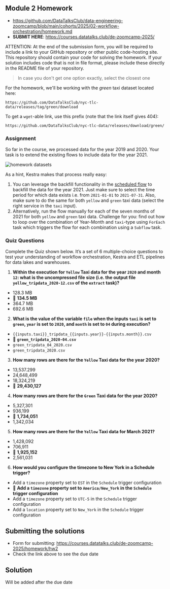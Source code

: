 ## Module 2 Homework

- https://github.com/DataTalksClub/data-engineering-zoomcamp/blob/main/cohorts/2025/02-workflow-orchestration/homework.md 
- **SUBMIT HERE**: https://courses.datatalks.club/de-zoomcamp-2025/ 

ATTENTION: At the end of the submission form, you will be required to include a link to your GitHub repository or other public code-hosting site. This repository should contain your code for solving the homework. If your solution includes code that is not in file format, please include these directly in the README file of your repository.

> In case you don't get one option exactly, select the closest one 

For the homework, we'll be working with the _green_ taxi dataset located here:

`https://github.com/DataTalksClub/nyc-tlc-data/releases/tag/green/download`

To get a `wget`-able link, use this prefix (note that the link itself gives 404):

`https://github.com/DataTalksClub/nyc-tlc-data/releases/download/green/`

### Assignment

So far in the course, we processed data for the year 2019 and 2020. Your task is to extend the existing flows to include data for the year 2021.

![homework datasets](../../../02-workflow-orchestration/images/homework.png)

As a hint, Kestra makes that process really easy:
1. You can leverage the backfill functionality in the [scheduled flow](../../../02-workflow-orchestration/flows/07_gcp_taxi_scheduled.yaml) to backfill the data for the year 2021. Just make sure to select the time period for which data exists i.e. from `2021-01-01` to `2021-07-31`. Also, make sure to do the same for both `yellow` and `green` taxi data (select the right service in the `taxi` input).
2. Alternatively, run the flow manually for each of the seven months of 2021 for both `yellow` and `green` taxi data. Challenge for you: find out how to loop over the combination of Year-Month and `taxi`-type using `ForEach` task which triggers the flow for each combination using a `Subflow` task.



### Quiz Questions

Complete the Quiz shown below. It’s a set of 6 multiple-choice questions to test your understanding of workflow orchestration, Kestra and ETL pipelines for data lakes and warehouses.

1) **Within the execution for `Yellow` Taxi data for the year `2020` and month `12`: what is the uncompressed file size (i.e. the output file `yellow_tripdata_2020-12.csv` of the `extract` task)?**
- 128.3 MB
- 🔴 **134.5 MB**
- 364.7 MB
- 692.6 MB



2) **What is the value of the variable `file` when the inputs `taxi` is set to `green`, `year` is set to `2020`, and `month` is set to `04` during execution?**
- `{{inputs.taxi}}_tripdata_{{inputs.year}}-{{inputs.month}}.csv` 
- 🔴 **`green_tripdata_2020-04.csv`**
- `green_tripdata_04_2020.csv`
- `green_tripdata_2020.csv`



3) **How many rows are there for the `Yellow` Taxi data for the year 2020?**
- 13,537.299
- 24,648,499
- 18,324,219
- 🔴 **29,430,127**



4) **How many rows are there for the `Green` Taxi data for the year 2020?**
- 5,327,301
- 936,199
- 🔴 **1,734,051**
- 1,342,034



5) **How many rows are there for the `Yellow` Taxi data for March 2021?**
- 1,428,092
- 706,911
- 🔴 **1,925,152**
- 2,561,031



6) **How would you configure the timezone to New York in a Schedule trigger?**
- Add a `timezone` property set to `EST` in the `Schedule` trigger configuration  
- 🔴 **Add a `timezone` property set to `America/New_York` in the `Schedule` trigger configuration**
- Add a `timezone` property set to `UTC-5` in the `Schedule` trigger configuration
- Add a `location` property set to `New_York` in the `Schedule` trigger configuration  




## Submitting the solutions

* Form for submitting: https://courses.datatalks.club/de-zoomcamp-2025/homework/hw2
* Check the link above to see the due date

## Solution

Will be added after the due date